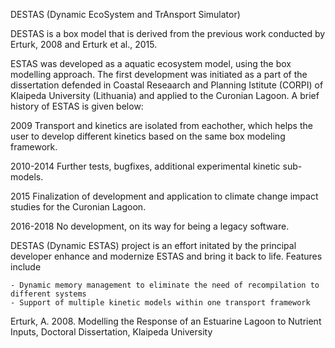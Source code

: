 DESTAS (Dynamic EcoSystem and TrAnsport Simulator)

DESTAS is a box model that is derived from the previous work conducted by Erturk, 2008 and Erturk et al., 2015.

ESTAS was developed as a aquatic ecosystem model, using the box modelling approach. The first development was initiated as a part of the dissertation defended in Coastal Reseaarch and Planning Istitute (CORPI) of Klaipeda University (Lithuania) and applied to the Curonian Lagoon. A brief history of ESTAS is given below:

2009
Transport and kinetics are isolated from eachother, which helps the user to develop different kinetics based on the same box modeling framework.

2010-2014
Further tests, bugfixes, additional experimental kinetic sub-models.

2015
Finalization of development and application to climate change impact studies for the Curonian Lagoon.

2016-2018
No development, on its way for being a legacy software.

DESTAS (Dynamic ESTAS) project is an effort initated by the principal developer enhance and modernize ESTAS and bring it back to life. Features include

    - Dynamic memory management to eliminate the need of recompilation to different systems
    - Support of multiple kinetic models within one transport framework
    
Erturk, A. 2008. Modelling the Response of an Estuarine Lagoon to Nutrient Inputs, Doctoral Dissertation, Klaipeda University
